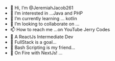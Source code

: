 - 👋 Hi, I’m @JeremiahJacob261
- 👀 I’m interested in ...Java and PHP
- 🌱 I’m currently learning ... kotlin
- 💞️ I’m looking to collaborate on ...
- 📫 How to reach me ...on YouTube Jerry Codes
- 🤠 A ReactJs Intermediate Dev
- 🐝 FullStack is a goal...
- 🤔 Bash Scripting is my friend...
- 🥵 On Fire with NextJs! ...
<!---
JeremiahJacob261/JeremiahJacob261 is a ✨ special ✨ repository because its `README.md` (this file) appears on your GitHub profile.
You can click the Preview link to take a look at your changes.
--->
